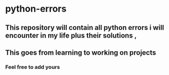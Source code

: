 # python-errors
## This repository will contain all python errors i will encounter in my life plus their solutions , 
## This goes from learning to  working on projects 
### Feel free to add yours
